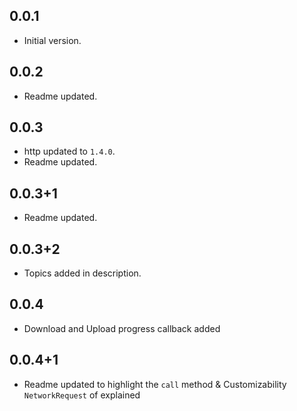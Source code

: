 ## 0.0.1

- Initial version.

## 0.0.2

- Readme updated.

## 0.0.3

- http updated to `1.4.0`.
- Readme updated.

## 0.0.3+1

- Readme updated.

## 0.0.3+2

- Topics added in description.

## 0.0.4

- Download and Upload progress callback added

## 0.0.4+1

- Readme updated to highlight the `call` method & Customizability `NetworkRequest` of explained
